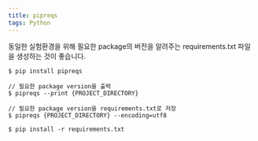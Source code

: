 ```yaml
---
title: pipreqs
tags: Python
---
```


<!--more-->

동일한 실험환경을 위해 필요한 package의 버전을 알려주는 requirements.txt 파일을 생성하는 것이 좋습니다. <br>

    $ pip install pipreqs

    // 필요한 package version을 출력
    $ pipreqs --print {PROJECT_DIRECTORY}

    // 필요한 package version을 requirements.txt로 저장
    $ pipreqs {PROJECT_DIRECTORY} --encoding=utf8

    $ pip install -r requirements.txt
